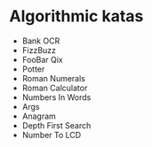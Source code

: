 # Algorithmic katas

- Bank OCR
- FizzBuzz
- FooBar Qix
- Potter
- Roman Numerals
- Roman Calculator
- Numbers In Words
- Args
- Anagram
- Depth First Search
- Number To LCD